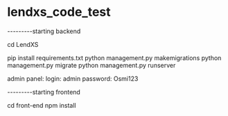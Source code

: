 # lendxs_code_test

---------starting backend

cd LendXS

pip install requirements.txt
python management.py makemigrations
python management.py migrate
python management.py runserver

admin panel:
login: admin
password: Osmi123

---------starting frontend

cd front-end
npm install

 
